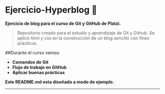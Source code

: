 # Ejercicio-Hyperblog 💚
**Ejercicio de blog para el curso de Git y GitHub de Platzi.**

>  Repositorio creado para el estudio y aprendizaje de Git y Github. Se aplicó html y css en la construcción de un blog sencillo con fines prácticos.

##Durante el curso vemos:

* **Comandos de Git**
* **Flujo de trabajo en GitHub**
* **Aplicar buenas prácticas**

**Este README.md esta diseñado a modo de ejemplo.**

------------